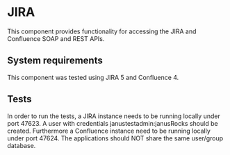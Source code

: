 # JIRA

This component provides functionality for accessing the JIRA and Confluence
SOAP and REST APIs.

## System requirements
This component was tested using JIRA 5 and Confluence 4.

## Tests

In order to run the tests, a JIRA instance needs to be running locally under
port 47623. A user with credentials janustestadmin:janusRocks should be
created. Furthermore a Confluence instance need to be running locally under
port 47624. The applications should NOT share the same user/group database.